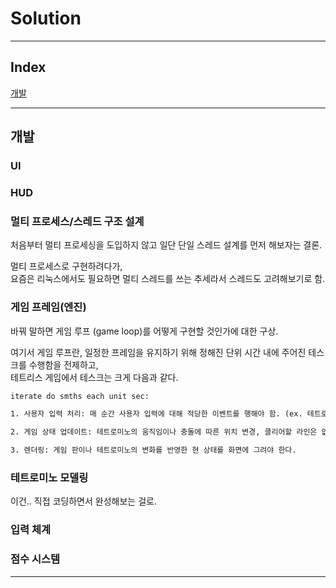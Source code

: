# Solution

---

## Index

[개발](#개발)

---

## 개발

### UI

### HUD

### 멀티 프로세스/스레드 구조 설계

처음부터 멀티 프로세싱을 도입하지 않고 일단 단일 스레드 설계를 먼저 해보자는 결론.  

멀티 프로세스로 구현하려다가,  
요즘은 리눅스에서도 필요하면 멀티 스레드를 쓰는 추세라서 스레드도 고려해보기로 함.


### 게임 프레임(엔진)

바꿔 말하면 게임 루프 (game loop)를 어떻게 구현할 것인가에 대한 구상.

여기서 게임 루프란, 일정한 프레임을 유지하기 위해 정해진 단위 시간 내에 주어진 테스크를 수행함을 전제하고,  
테트리스 게임에서 테스크는 크게 다음과 같다.

```txt
iterate do smths each unit sec:

1. 사용자 입력 처리: 매 순간 사용자 입력에 대해 적당한 이벤트를 행해야 함. (ex. 테트로미노 이동, 회전, 점프, 게임 pause 등)

2. 게임 상태 업데이트: 테트로미노의 움직임이나 충돌에 따른 위치 변경, 클리어할 라인은 없는지 등을 체크.

3. 렌더링: 게임 판이나 테트로미노의 변화를 반영한 현 상태를 화면에 그려야 한다.
```


### 테트로미노 모델링

이건.. 직접 코딩하면서 완성해보는 걸로.


### 입력 체계

### 점수 시스템

---

